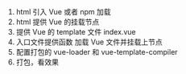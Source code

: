 1. html 引入 Vue 或者 npm 加载
2. html 提供 Vue 的挂载节点 <div id="app"></div>
3. 提供 Vue 的 template 文件 index.vue
4. 入口文件提供函数 加载 Vue 文件并挂载上节点
5. 配置打包的 vue-loader 和 vue-template-compiler
6. 打包，看效果
